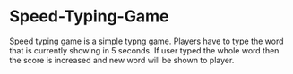# Speed-Typing-Game

Speed typing game is a simple typng game.
Players have to type the word that is currently showing in 5 seconds.
If user typed the whole word then the score is increased and new word will be shown to player.
